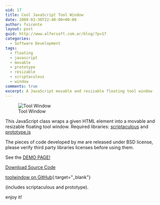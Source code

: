 ```yaml
---
uid: 17
title: Cool JavaScript Tool Window
date: 2009-03-30T22:40:00+00:00
author: fvicente
layout: post
guid: http://www.alfersoft.com.ar/blog/?p=17
categories:
  - Software Development
tags:
  - floating
  - javascript
  - movable
  - prototype
  - resizable
  - scriptaculous
  - window
comments: true
excerpt: A JavaScript movable and resizable floating tool window
---
```

<figure>
	<img title="Tool Window" src="{{ site.baseurl }}/images/toolwindow.jpg" alt="Tool Window"/>
	<figcaption>Tool Window</figcaption>
</figure> 

This JavaScript class wraps a given HTML element into a movable and resizable floating tool window. Required libraries: <a title="Scriptaculous" href="http://script.aculo.us/" target="_blank">scriptaculous</a> and <a title="Prototype" href="http://www.prototypejs.org/" target="_blank">prototype.js</a>

<!--more-->

The pieces of code developed by me are released under BSD license, please verify third party libraries licenses before using them.

See the <a title="Tool Window" href="http://www.alfersoft.com.ar/files/toolwindow/index.html" target="_blank">DEMO PAGE!</a>


<a title="Download Tool Window" markdown="0" href="https://github.com/fvicente/toolwindow/archive/master.zip" class="btn">Download Source Code</a>

[toolwindow on GitHub](https://github.com/fvicente/toolwindow "toolwindow on GitHub"){:target="_blank"}

(includes scriptaculous and prototype).

enjoy it!
